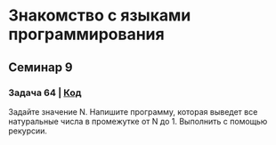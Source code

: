 # Знакомство с языками программирования

## Семинар 9

### Задача 64 | [Код](Sem9_Ex64/Program1.cs)

Задайте значение N. Напишите программу, которая выведет все натуральные числа в промежутке от N до 1. Выполнить с помощью рекурсии.

